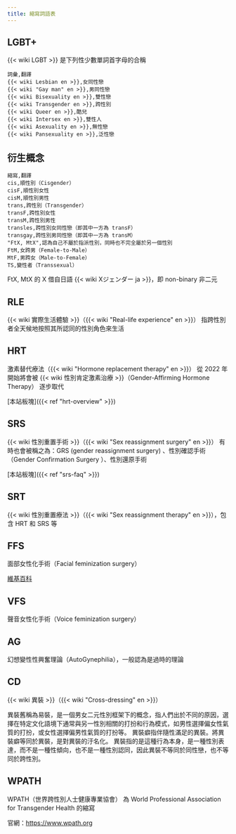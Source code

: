 ```yaml
---
title: 縮寫詞語表
---
```


## LGBT+

{{< wiki LGBT >}} 是下列性少數單詞首字母的合稱

```csv
詞彙,翻譯
{{< wiki Lesbian en >}},女同性戀
{{< wiki "Gay man" en >}},男同性戀
{{< wiki Bisexuality en >}},雙性戀
{{< wiki Transgender en >}},跨性別
{{< wiki Queer en >}},酷兒
{{< wiki Intersex en >}},雙性人
{{< wiki Asexuality en >}},無性戀
{{< wiki Pansexuality en >}},泛性戀
```

## 衍生概念

```csv
縮寫,翻譯
cis,順性別（Cisgender）
cisF,順性別女性
cisM,順性別男性
trans,跨性別（Transgender）
transF,跨性別女性
transM,跨性別男性
transles,跨性別女同性戀（即其中一方為 transF）
transgay,跨性別男同性戀（即其中一方為 transM）
"FtX, MtX",認為自己不屬於指派性別，同時也不完全屬於另一個性別
FtM,女跨男（Female-to-Male）
MtF,男跨女（Male-to-Female）
TS,變性者（Transsexual）
```

FtX, MtX 的 X 借自日語 {{< wiki Xジェンダー ja >}}，即 non-binary 非二元

## RLE

{{< wiki 實際生活體驗 >}}（{{< wiki "Real-life experience" en >}}）
指跨性別者全天候地按照其所認同的性別角色來生活

## HRT

激素替代療法（{{< wiki "Hormone replacement therapy" en >}}）
從 2022 年開始將會被 {{< wiki 性別肯定激素治療 >}}（Gender-Affirming Hormone Therapy） 逐步取代

[本站板塊]({{< ref "hrt-overview" >}})

## SRS

{{< wiki 性別重置手術 >}}（{{< wiki "Sex reassignment surgery" en >}}）
有時也會被稱之為：GRS (gender reassignment surgery) 、性別確認手術（Gender Confirmation Surgery ）、性別還原手術

[本站板塊]({{< ref "srs-faq" >}})

## SRT

{{< wiki 性別重置療法 >}}（{{< wiki "Sex reassignment therapy" en >}}），包含 HRT 和 SRS 等

## FFS

面部女性化手術（Facial feminization surgery）

[維基百科](https://zh.wikipedia.org/wiki/性別重置療法#其他療法)

## VFS

聲音女性化手術（Voice feminization surgery）

## AG

幻想變性性興奮理論（AutoGynephilia），一般認為是過時的理論

## CD

{{< wiki 異裝 >}}（{{< wiki "Cross-dressing" en >}}）

異裝舊稱為易裝，是一個男女二元性別框架下的概念，指人們出於不同的原因，選擇在特定文化語境下通常與另一性別相關的打扮和行為模式，如男性選擇偏女性氣質的打扮，或女性選擇偏男性氣質的打扮等。
異裝癖指伴隨性滿足的異裝。將異裝癖等同於異裝，是對異裝的汙名化。
異裝指的是這種行為本身，是一種性別表達，而不是一種性傾向，也不是一種性別認同，因此異裝不等同於同性戀，也不等同於跨性別。

## WPATH

WPATH（世界跨性別人士健康專業協會） 為 World Professional Association for Transgender Health 的縮寫

官網：<https://www.wpath.org>
